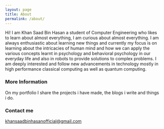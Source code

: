 ```yaml
---	
layout: page
title: About
permalink: /about/
---
```


Hi! I am Khan Saad Bin Hasan a student of Computer Engineering who likes to learn about almost everything, I am curious about almost everything. I am always enthusiastic about learning new things and currently my focus is on learning about the intricacies of human mind and how we can apply the various concepts learnt in psychology and behavioral psychology in our everyday life and also in robots to provide solutions to complex problems. I am deeply interested and follow new advancements in technology mostly in high performance classical computing as well as quantum computing.

### More Information

On my portfolio I share the projects i have made, the blogs i write and things i do.

### Contact me

[khansaadbinhasanofficial@gmail.com](mailto:khansaadbinhasanofficial@gmail.com)